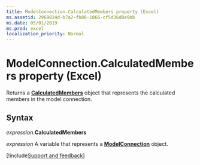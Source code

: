 ```yaml
---
title: ModelConnection.CalculatedMembers property (Excel)
ms.assetid: 2969824d-b7a2-fb88-1066-cf5d36d8e9bb
ms.date: 05/01/2019
ms.prod: excel
localization_priority: Normal
---
```



# ModelConnection.CalculatedMembers property (Excel)

Returns a **[CalculatedMembers](Excel.CalculatedMembers.md)** object that represents the calculated members in the model connection.


## Syntax

_expression_.**CalculatedMembers**

_expression_ A variable that represents a **[ModelConnection](Excel.modelconnection.md)** object.




[!include[Support and feedback](~/includes/feedback-boilerplate.md)]